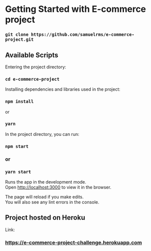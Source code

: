 # Getting Started with E-commerce project

### `git clone https://github.com/samuelrms/e-commerce-project.git`

## Available Scripts

Entering the project directory:

### `cd e-commerce-project`

Installing dependencies and libraries used in the project:

### `npm install`

or

### `yarn`

In the project directory, you can run:

### `npm start`

### or

### `yarn start`

Runs the app in the development mode.\
Open [http://localhost:3000](http://localhost:3000) to view it in the browser.

The page will reload if you make edits.\
You will also see any lint errors in the console.

## Project hosted on Heroku

Link:

### https://e-commerce-project-challenge.herokuapp.com

